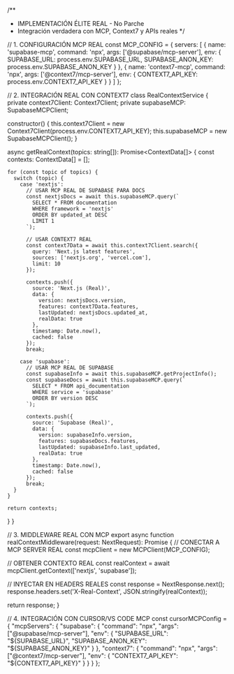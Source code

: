 /**
 * IMPLEMENTACIÓN ÉLITE REAL - No Parche
 * Integración verdadera con MCP, Context7 y APIs reales
 */

// 1. CONFIGURACIÓN MCP REAL
const MCP_CONFIG = {
  servers: [
    {
      name: 'supabase-mcp',
      command: 'npx',
      args: ['@supabase/mcp-server'],
      env: {
        SUPABASE_URL: process.env.SUPABASE_URL,
        SUPABASE_ANON_KEY: process.env.SUPABASE_ANON_KEY
      }
    },
    {
      name: 'context7-mcp',
      command: 'npx',
      args: ['@context7/mcp-server'],
      env: {
        CONTEXT7_API_KEY: process.env.CONTEXT7_API_KEY
      }
    }
  ]
};

// 2. INTEGRACIÓN REAL CON CONTEXT7
class RealContextService {
  private context7Client: Context7Client;
  private supabaseMCP: SupabaseMCPClient;

  constructor() {
    this.context7Client = new Context7Client(process.env.CONTEXT7_API_KEY);
    this.supabaseMCP = new SupabaseMCPClient();
  }

  async getRealContext(topics: string[]): Promise<ContextData[]> {
    const contexts: ContextData[] = [];

    for (const topic of topics) {
      switch (topic) {
        case 'nextjs':
          // USAR MCP REAL DE SUPABASE PARA DOCS
          const nextjsDocs = await this.supabaseMCP.query(`
            SELECT * FROM documentation
            WHERE framework = 'nextjs'
            ORDER BY updated_at DESC
            LIMIT 1
          `);

          // USAR CONTEXT7 REAL
          const context7Data = await this.context7Client.search({
            query: 'Next.js latest features',
            sources: ['nextjs.org', 'vercel.com'],
            limit: 10
          });

          contexts.push({
            source: 'Next.js (Real)',
            data: {
              version: nextjsDocs.version,
              features: context7Data.features,
              lastUpdated: nextjsDocs.updated_at,
              realData: true
            },
            timestamp: Date.now(),
            cached: false
          });
          break;

        case 'supabase':
          // USAR MCP REAL DE SUPABASE
          const supabaseInfo = await this.supabaseMCP.getProjectInfo();
          const supabaseDocs = await this.supabaseMCP.query(`
            SELECT * FROM api_documentation
            WHERE service = 'supabase'
            ORDER BY version DESC
          `);

          contexts.push({
            source: 'Supabase (Real)',
            data: {
              version: supabaseInfo.version,
              features: supabaseDocs.features,
              lastUpdated: supabaseInfo.last_updated,
              realData: true
            },
            timestamp: Date.now(),
            cached: false
          });
          break;
      }
    }

    return contexts;
  }
}

// 3. MIDDLEWARE REAL CON MCP
export async function realContextMiddleware(request: NextRequest): Promise<NextResponse> {
  // CONECTAR A MCP SERVER REAL
  const mcpClient = new MCPClient(MCP_CONFIG);

  // OBTENER CONTEXTO REAL
  const realContext = await mcpClient.getContext(['nextjs', 'supabase']);

  // INYECTAR EN HEADERS REALES
  const response = NextResponse.next();
  response.headers.set('X-Real-Context', JSON.stringify(realContext));

  return response;
}

// 4. INTEGRACIÓN CON CURSOR/VS CODE MCP
const cursorMCPConfig = {
  "mcpServers": {
    "supabase": {
      "command": "npx",
      "args": ["@supabase/mcp-server"],
      "env": {
        "SUPABASE_URL": "${SUPABASE_URL}",
        "SUPABASE_ANON_KEY": "${SUPABASE_ANON_KEY}"
      }
    },
    "context7": {
      "command": "npx",
      "args": ["@context7/mcp-server"],
      "env": {
        "CONTEXT7_API_KEY": "${CONTEXT7_API_KEY}"
      }
    }
  }
};

